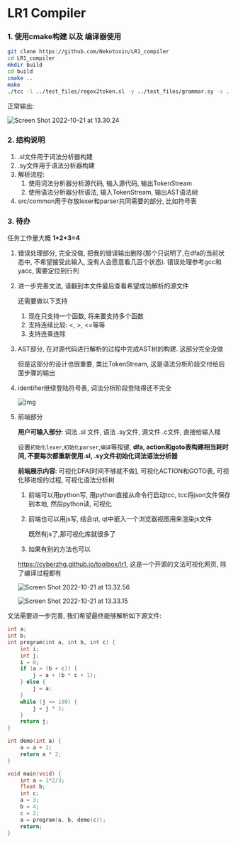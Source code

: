 # LR1 Compiler

### 1. 使用cmake构建 以及 编译器使用

```sh
git clone https://github.com/Nekotoxin/LR1_compiler
cd LR1_compiler
mkdir build
cd build
cmake ..
make
./tcc -l ../test_files/regex2token.sl -y ../test_files/grammar.sy -s ../test_files/test.c
```

正常输出:

![Screen Shot 2022-10-21 at 13.30.24](https://user-images.githubusercontent.com/75596353/197121504-f0977be8-aed6-49a6-b273-be5d1e7db001.png)



### 2. 结构说明

1. .sl文件用于词法分析器构建
2. .sy文件用于语法分析器构建
3. 解析流程:
   1. 使用词法分析器分析源代码, 输入源代码, 输出TokenStream
   2. 使用语法分析器分析语法, 输入TokenStream, 输出AST语法树
4. src/common用于存放lexer和parser共同需要的部分, 比如符号表

### 3. 待办

任务工作量大概 **1+2+3=4**

1. 错误处理部分, 完全没做, 把我的错误输出删除(那个只说明了,在dfa的当前状态中, 不希望接受此输入, 没有人会愿意看几百个状态). 错误处理参考gcc和yacc, 需要定位到行列

2. 进一步完善文法, 请翻到本文件最后查看希望成功解析的源文件

   还需要做以下支持

   1. 现在只支持一个函数, 将来要支持多个函数
   2. 支持连续比较: <, >, <=等等
   3. 支持连乘连除

3. AST部分, 在对源代码进行解析的过程中完成AST树的构建. 这部分完全没做

   但是这部分的设计也很重要, 类比TokenStream, 这是语法分析阶段交付给后面步骤的输出

4. identifier继续登陆符号表, 词法分析阶段登陆得还不完全

   ![img](https://img-blog.csdnimg.cn/img_convert/765e08990e400c91e821996783f57ad9.png)

5. 前端部分

   **用户可输入部分**: 词法 .sl 文件, 语法 .sy文件, 源文件 .c文件, 直接给输入框

   设置`初始化lexer`,`初始化parser`,`编译`等按键, **dfa, action和goto表构建相当耗时间, 不要每次都重新使用.sl, .sy文件初始化词法语法分析器**

   

   **前端展示内容**: 可视化DFA[时间不够就不做], 可视化ACTION和GOTO表, 可视化移进规约过程, 可视化语法分析树

   

   1. 前端可以用python写, 用python直接从命令行启动tcc, tcc将json文件保存到本地, 然后python读, 可视化

   2. 前端也可以用js写, 结合qt, qt中嵌入一个浏览器视图用来渲染js文件

      既然有js了,那可视化库就很多了

   3. 如果有别的方法也可以

   https://cyberzhg.github.io/toolbox/lr1, 这是一个开源的文法可视化网页, 除了编译过程都有

   ![Screen Shot 2022-10-21 at 13.32.56](https://user-images.githubusercontent.com/75596353/197121530-3c5a3dfd-ee26-4670-abda-07e6c9a164eb.png)

   ![Screen Shot 2022-10-21 at 13.33.15](https://user-images.githubusercontent.com/75596353/197121548-4d0f2f86-052c-48e5-8cd2-d527f532662b.png)



文法需要进一步完善, 我们希望最终能够解析如下源文件:

```c
int a;
int b;
int program(int a, int b, int c) {
    int i;
    int j;
    i = 0;
    if (a > (b + c)) {
        j = a + (b * c + 1);
    } else {
        j = a;
    }
    while (j <= 100) {
        j = j * 2;
    }
    return j;
}

int demo(int a) {
    a = a + 2;
    return a * 2;
}

void main(void) {
    int a = 1*2/3;
    float b;
    int c;
    a = 3;
    b = 4;
    c = 2;
    a = program(a, b, demo(c));
    return;
}
```


